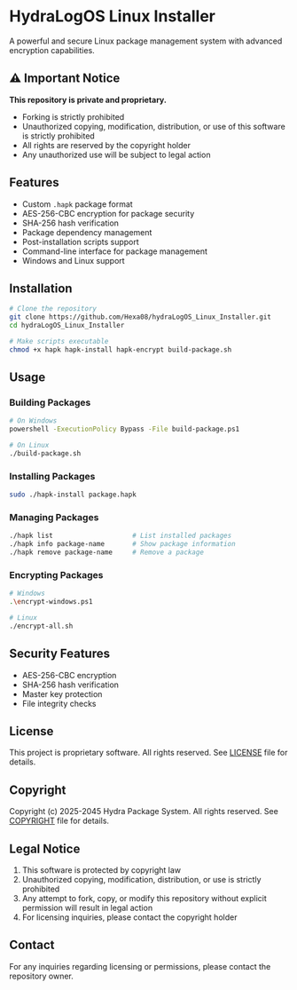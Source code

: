 # HydraLogOS Linux Installer

A powerful and secure Linux package management system with advanced encryption capabilities.

## ⚠️ Important Notice

**This repository is private and proprietary.**
- Forking is strictly prohibited
- Unauthorized copying, modification, distribution, or use of this software is strictly prohibited
- All rights are reserved by the copyright holder
- Any unauthorized use will be subject to legal action

## Features

- Custom `.hapk` package format
- AES-256-CBC encryption for package security
- SHA-256 hash verification
- Package dependency management
- Post-installation scripts support
- Command-line interface for package management
- Windows and Linux support

## Installation

```bash
# Clone the repository
git clone https://github.com/Hexa08/hydraLogOS_Linux_Installer.git
cd hydraLogOS_Linux_Installer

# Make scripts executable
chmod +x hapk hapk-install hapk-encrypt build-package.sh
```

## Usage

### Building Packages
```bash
# On Windows
powershell -ExecutionPolicy Bypass -File build-package.ps1

# On Linux
./build-package.sh
```

### Installing Packages
```bash
sudo ./hapk-install package.hapk
```

### Managing Packages
```bash
./hapk list                    # List installed packages
./hapk info package-name       # Show package information
./hapk remove package-name     # Remove a package
```

### Encrypting Packages
```bash
# Windows
.\encrypt-windows.ps1

# Linux
./encrypt-all.sh
```

## Security Features

- AES-256-CBC encryption
- SHA-256 hash verification
- Master key protection
- File integrity checks

## License

This project is proprietary software. All rights reserved.
See [LICENSE](LICENSE) file for details.

## Copyright

Copyright (c) 2025-2045 Hydra Package System. All rights reserved.
See [COPYRIGHT](COPYRIGHT) file for details.

## Legal Notice

1. This software is protected by copyright law
2. Unauthorized copying, modification, distribution, or use is strictly prohibited
3. Any attempt to fork, copy, or modify this repository without explicit permission will result in legal action
4. For licensing inquiries, please contact the copyright holder

## Contact

For any inquiries regarding licensing or permissions, please contact the repository owner. 